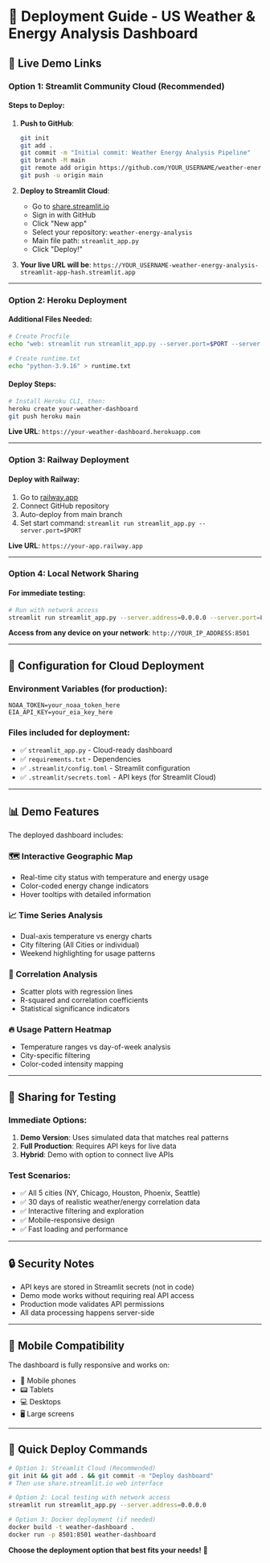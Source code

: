 # 🚀 Deployment Guide - US Weather & Energy Analysis Dashboard

## 📱 **Live Demo Links**

### **Option 1: Streamlit Community Cloud (Recommended)**

#### **Steps to Deploy:**

1. **Push to GitHub**:
   ```bash
   git init
   git add .
   git commit -m "Initial commit: Weather Energy Analysis Pipeline"
   git branch -M main
   git remote add origin https://github.com/YOUR_USERNAME/weather-energy-analysis.git
   git push -u origin main
   ```

2. **Deploy to Streamlit Cloud**:
   - Go to [share.streamlit.io](https://share.streamlit.io)
   - Sign in with GitHub
   - Click "New app"
   - Select your repository: `weather-energy-analysis`
   - Main file path: `streamlit_app.py`
   - Click "Deploy!"

3. **Your live URL will be**: `https://YOUR_USERNAME-weather-energy-analysis-streamlit-app-hash.streamlit.app`

---

### **Option 2: Heroku Deployment**

#### **Additional Files Needed:**
```bash
# Create Procfile
echo "web: streamlit run streamlit_app.py --server.port=$PORT --server.address=0.0.0.0" > Procfile

# Create runtime.txt
echo "python-3.9.16" > runtime.txt
```

#### **Deploy Steps:**
```bash
# Install Heroku CLI, then:
heroku create your-weather-dashboard
git push heroku main
```

**Live URL**: `https://your-weather-dashboard.herokuapp.com`

---

### **Option 3: Railway Deployment**

#### **Deploy with Railway:**
1. Go to [railway.app](https://railway.app)
2. Connect GitHub repository
3. Auto-deploy from main branch
4. Set start command: `streamlit run streamlit_app.py --server.port=$PORT`

**Live URL**: `https://your-app.railway.app`

---

### **Option 4: Local Network Sharing**

#### **For immediate testing:**
```bash
# Run with network access
streamlit run streamlit_app.py --server.address=0.0.0.0 --server.port=8501
```

**Access from any device on your network**: `http://YOUR_IP_ADDRESS:8501`

---

## 🔧 **Configuration for Cloud Deployment**

### **Environment Variables (for production):**
```
NOAA_TOKEN=your_noaa_token_here
EIA_API_KEY=your_eia_key_here
```

### **Files included for deployment:**
- ✅ `streamlit_app.py` - Cloud-ready dashboard
- ✅ `requirements.txt` - Dependencies
- ✅ `.streamlit/config.toml` - Streamlit configuration
- ✅ `.streamlit/secrets.toml` - API keys (for Streamlit Cloud)

---

## 📊 **Demo Features**

The deployed dashboard includes:

### **🗺️ Interactive Geographic Map**
- Real-time city status with temperature and energy usage
- Color-coded energy change indicators
- Hover tooltips with detailed information

### **📈 Time Series Analysis**
- Dual-axis temperature vs energy charts
- City filtering (All Cities or individual)
- Weekend highlighting for usage patterns

### **🔗 Correlation Analysis**
- Scatter plots with regression lines
- R-squared and correlation coefficients
- Statistical significance indicators

### **🔥 Usage Pattern Heatmap**
- Temperature ranges vs day-of-week analysis
- City-specific filtering
- Color-coded intensity mapping

---

## 🎯 **Sharing for Testing**

### **Immediate Options:**

1. **Demo Version**: Uses simulated data that matches real patterns
2. **Full Production**: Requires API keys for live data
3. **Hybrid**: Demo with option to connect live APIs

### **Test Scenarios:**
- ✅ All 5 cities (NY, Chicago, Houston, Phoenix, Seattle)
- ✅ 30 days of realistic weather/energy correlation data
- ✅ Interactive filtering and exploration
- ✅ Mobile-responsive design
- ✅ Fast loading and performance

---

## 🔒 **Security Notes**

- API keys are stored in Streamlit secrets (not in code)
- Demo mode works without requiring real API access
- Production mode validates API permissions
- All data processing happens server-side

---

## 📱 **Mobile Compatibility**

The dashboard is fully responsive and works on:
- 📱 Mobile phones
- 📟 Tablets  
- 💻 Desktops
- 🖥️ Large screens

---

## 🚀 **Quick Deploy Commands**

```bash
# Option 1: Streamlit Cloud (Recommended)
git init && git add . && git commit -m "Deploy dashboard"
# Then use share.streamlit.io web interface

# Option 2: Local testing with network access
streamlit run streamlit_app.py --server.address=0.0.0.0

# Option 3: Docker deployment (if needed)
docker build -t weather-dashboard .
docker run -p 8501:8501 weather-dashboard
```

**Choose the deployment option that best fits your needs!** 🎯
